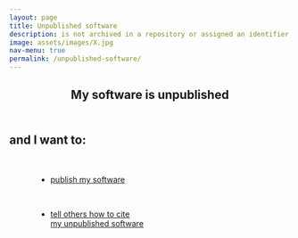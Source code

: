 ```yaml
---
layout: page
title: Unpublished software
description: is not archived in a repository or assigned an identifier
image: assets/images/X.jpg
nav-menu: true
permalink: /unpublished-software/
---
```

<!-- Main -->
<div id="main" class="alt">

<!-- One -->
<section id="one">
	<div class="inner">
		<header class="major">
			<h1>My software is unpublished</h1>
		</header>

<!-- Content -->
<h2 id="content">and I want to:</h2>
<div class="container" style="margin:50px">
<div class="row">
	<div class="6u 12u$(small)">
		<ul class="actions">
			<li><a href="https://libguides.mit.edu/software/" class="button big">publish my software</a></li>
		</ul>
	</div>
	<br>
	<div class="6u 12u$(small)">
		<ul class="actions">
			<li><a href="https://libguides.mit.edu/software/" class="button big">tell others how to cite<br> my unpublished software</a></li>
		</ul>
	</div>
</div>
</div>
</div>
